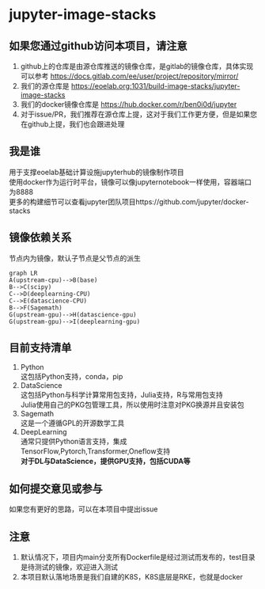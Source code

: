 # jupyter-image-stacks

## 如果您通过github访问本项目，请注意
1. github上的仓库是由源仓库推送的镜像仓库，是gitlab的镜像仓库，具体实现可以参考 https://docs.gitlab.com/ee/user/project/repository/mirror/  
2. 我们的源仓库是 https://eoelab.org:1031/build-image-stacks/jupyter-image-stacks  
3. 我们的docker镜像仓库是 https://hub.docker.com/r/ben0i0d/jupyter   
4. 对于issue/PR，我们推荐在源仓库上提，这对于我们工作更方便，但是如果您在github上提，我们也会跟进处理  
## 我是谁
用于支撑eoelab基础计算设施jupyterhub的镜像制作项目  
使用docker作为运行时平台，镜像可以像jupyternotebook一样使用，容器端口为8888  
更多的构建细节可以查看jupyter团队项目https://github.com/jupyter/docker-stacks  
## 镜像依赖关系
节点内为镜像，默认子节点是父节点的派生  
```mermaid
graph LR
A(upstream-cpu)-->B(base)
B-->C(scipy)
C-->D(deeplearning-CPU)	
C-->E(datascience-CPU)
B-->F(Sagemath)
G(upstream-gpu)-->H(datascience-gpu)
G(upstream-gpu)-->I(deeplearning-gpu)
```  
## 目前支持清单
1. Python  
这包括Python支持，conda，pip
2. DataScience  
这包括Python与科学计算常用包支持，Julia支持，R与常用包支持  
Julia使用自己的PKG包管理工具，所以使用时注意对PKG换源并且安装包  
3. Sagemath  
这是一个遵循GPL的开源数学工具  
4. DeepLearning  
通常只提供Python语言支持，集成TensorFlow,Pytorch,Transformer,Oneflow支持  
**对于DL与DataScience，提供GPU支持，包括CUDA等**  
## 如何提交意见或参与
如果您有更好的思路，可以在本项目中提出issue  
## 注意
1. 默认情况下，项目内main分支所有Dockerfile是经过测试而发布的，test目录是待测试的镜像，欢迎进入测试
2. 本项目默认落地场景是我们自建的K8S，K8S底层是RKE，也就是docker

